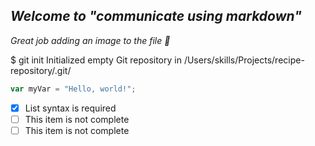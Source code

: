 ## _Welcome to "communicate using markdown"_
_Great job adding an image to the file :tada:_


$ git init
Initialized empty Git repository in /Users/skills/Projects/recipe-repository/.git/


``` javascript
var myVar = "Hello, world!";
```
- [x] List syntax is required
- [ ] This item is not complete
- [ ] This item is not complete
